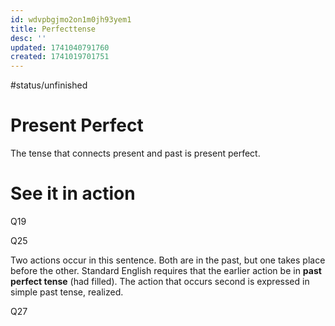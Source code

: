 ```yaml
---
id: wdvpbgjmo2on1m0jh93yem1
title: Perfecttense
desc: ''
updated: 1741040791760
created: 1741019701751
---
```

#status/unfinished

# Present Perfect 

The tense that connects present and past is present perfect. 


# See it in action 
Q19 

Q25 

Two actions occur in this sentence. Both are in the past, but one takes place before the other. Standard English requires that the earlier action be in **past perfect tense** (had filled). The action that occurs second is expressed in simple past tense, realized.

Q27